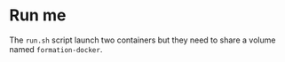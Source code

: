 # Run me

The `run.sh` script launch two containers but they need to share a volume named `formation-docker`.
